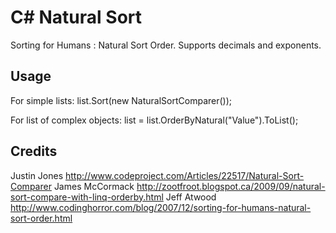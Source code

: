 C# Natural Sort
==============
Sorting for Humans : Natural Sort Order.
Supports decimals and exponents.

Usage
--------------
For simple lists:
	list.Sort(new NaturalSortComparer<string>());

For list of complex objects:
	list = list.OrderByNatural("Value").ToList();

Credits
--------------
Justin Jones http://www.codeproject.com/Articles/22517/Natural-Sort-Comparer
James McCormack http://zootfroot.blogspot.ca/2009/09/natural-sort-compare-with-linq-orderby.html
Jeff Atwood http://www.codinghorror.com/blog/2007/12/sorting-for-humans-natural-sort-order.html